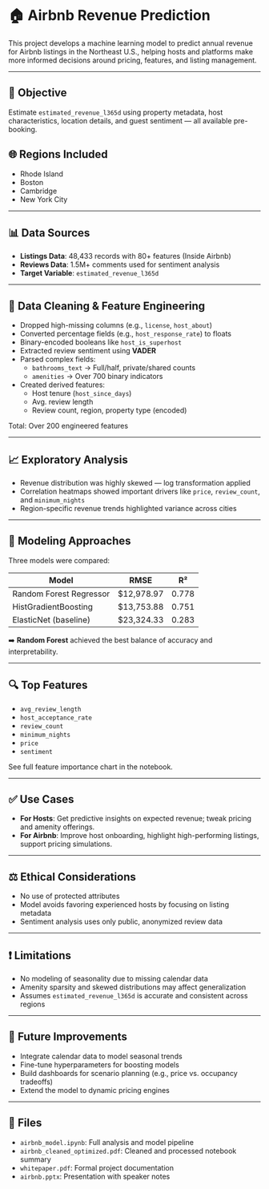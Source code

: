 # 🏠 Airbnb Revenue Prediction

This project develops a machine learning model to predict annual revenue for Airbnb listings in the Northeast U.S., helping hosts and platforms make more informed decisions around pricing, features, and listing management.

---

## 📌 Objective
Estimate `estimated_revenue_l365d` using property metadata, host characteristics, location details, and guest sentiment — all available pre-booking.

## 🌐 Regions Included
- Rhode Island  
- Boston  
- Cambridge  
- New York City  

---

## 📊 Data Sources
- **Listings Data**: 48,433 records with 80+ features (Inside Airbnb)
- **Reviews Data**: 1.5M+ comments used for sentiment analysis
- **Target Variable**: `estimated_revenue_l365d`

---

## 🧹 Data Cleaning & Feature Engineering
- Dropped high-missing columns (e.g., `license`, `host_about`)
- Converted percentage fields (e.g., `host_response_rate`) to floats
- Binary-encoded booleans like `host_is_superhost`
- Extracted review sentiment using **VADER**
- Parsed complex fields:
  - `bathrooms_text` → Full/half, private/shared counts
  - `amenities` → Over 700 binary indicators
- Created derived features:
  - Host tenure (`host_since_days`)
  - Avg. review length
  - Review count, region, property type (encoded)

Total: Over 200 engineered features

---

## 📈 Exploratory Analysis
- Revenue distribution was highly skewed — log transformation applied
- Correlation heatmaps showed important drivers like `price`, `review_count`, and `minimum_nights`
- Region-specific revenue trends highlighted variance across cities

---

## 🧠 Modeling Approaches
Three models were compared:

| Model                     | RMSE         | R²     |
|--------------------------|--------------|--------|
| Random Forest Regressor  | $12,978.97   | 0.778  |
| HistGradientBoosting     | $13,753.88   | 0.751  |
| ElasticNet (baseline)    | $23,324.33   | 0.283  |

➡️ **Random Forest** achieved the best balance of accuracy and interpretability.

---

## 🔍 Top Features
- `avg_review_length`
- `host_acceptance_rate`
- `review_count`
- `minimum_nights`
- `price`
- `sentiment`

See full feature importance chart in the notebook.

---

## ✅ Use Cases
- **For Hosts**: Get predictive insights on expected revenue; tweak pricing and amenity offerings.
- **For Airbnb**: Improve host onboarding, highlight high-performing listings, support pricing simulations.

---

## ⚖️ Ethical Considerations
- No use of protected attributes
- Model avoids favoring experienced hosts by focusing on listing metadata
- Sentiment analysis uses only public, anonymized review data

---

## ❗ Limitations
- No modeling of seasonality due to missing calendar data
- Amenity sparsity and skewed distributions may affect generalization
- Assumes `estimated_revenue_l365d` is accurate and consistent across regions

---

## 🔮 Future Improvements
- Integrate calendar data to model seasonal trends
- Fine-tune hyperparameters for boosting models
- Build dashboards for scenario planning (e.g., price vs. occupancy tradeoffs)
- Extend the model to dynamic pricing engines

---

## 📂 Files
- `airbnb_model.ipynb`: Full analysis and model pipeline
- `airbnb_cleaned_optimized.pdf`: Cleaned and processed notebook summary
- `whitepaper.pdf`: Formal project documentation
- `airbnb.pptx`: Presentation with speaker notes


